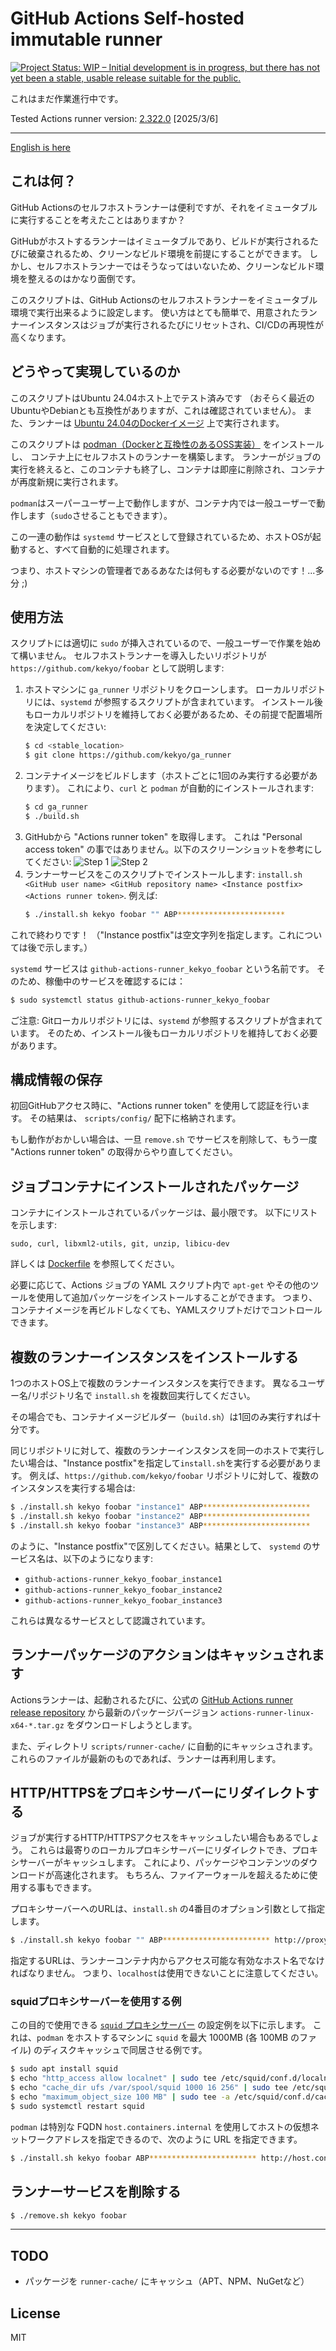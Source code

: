 # GitHub Actions Self-hosted immutable runner

[![Project Status: WIP – Initial development is in progress, but there has not yet been a stable, usable release suitable for the public.](https://www.repostatus.org/badges/latest/wip.svg)](https://www.repostatus.org/#wip)

これはまだ作業進行中です。

Tested Actions runner version: [2.322.0](https://github.com/actions/runner/releases) [2025/3/6]

----

[English is here](README.md)

## これは何？

GitHub Actionsのセルフホストランナーは便利ですが、それをイミュータブルに実行することを考えたことはありますか？

GitHubがホストするランナーはイミュータブルであり、ビルドが実行されるたびに破棄されるため、クリーンなビルド環境を前提にすることができます。
しかし、セルフホストランナーではそうなってはいないため、クリーンなビルド環境を整えるのはかなり面倒です。

このスクリプトは、GitHub Actionsのセルフホストランナーをイミュータブル環境で実行出来るように設定します。
使い方はとても簡単で、用意されたランナーインスタンスはジョブが実行されるたびにリセットされ、CI/CDの再現性が高くなります。

## どうやって実現しているのか

このスクリプトはUbuntu 24.04ホスト上でテスト済みです
（おそらく最近のUbuntuやDebianとも互換性がありますが、これは確認されていません）。
また、ランナーは [Ubuntu 24.04のDockerイメージ](https://hub.docker.com/_/ubuntu/) 上で実行されます。

このスクリプトは [podman（Dockerと互換性のあるOSS実装）](https://podman.io/) をインストールし、
コンテナ上にセルフホストのランナーを構築します。
ランナーがジョブの実行を終えると、このコンテナも終了し、コンテナは即座に削除され、コンテナが再度新規に実行されます。

`podman`はスーパーユーザー上で動作しますが、コンテナ内では一般ユーザーで動作します（`sudo`させることもできます）。

この一連の動作は `systemd` サービスとして登録されているため、ホストOSが起動すると、すべて自動的に処理されます。

つまり、ホストマシンの管理者であるあなたは何もする必要がないのです！...多分 ;)

## 使用方法

スクリプトには適切に `sudo` が挿入されているので、一般ユーザーで作業を始めて構いません。
セルフホストランナーを導入したいリポジトリが `https://github.com/kekyo/foobar` として説明します:

1. ホストマシンに `ga_runner` リポジトリをクローンします。
   ローカルリポジトリには、`systemd` が参照するスクリプトが含まれています。
   インストール後もローカルリポジトリを維持しておく必要があるため、その前提で配置場所を決定してください:
   ```bash
   $ cd <stable_location>
   $ git clone https://github.com/kekyo/ga_runner
   ```
2. コンテナイメージをビルドします（ホストごとに1回のみ実行する必要があります）。
   これにより、`curl` と `podman` が自動的にインストールされます:
   ```bash
   $ cd ga_runner
   $ ./build.sh
   ```
3. GitHubから "Actions runner token" を取得します。
   これは "Personal access token" の事ではありません。以下のスクリーンショットを参考にしてください:
   ![Step 1](images/step1.png)
   ![Step 2](images/step2.png)
4. ランナーサービスをこのスクリプトでインストールします:
   `install.sh <GitHub user name> <GitHub repository name> <Instance postfix> <Actions runner token>`. 例えば:
   ```bash
   $ ./install.sh kekyo foobar "" ABP************************
   ```

これで終わりです！  （"Instance postfix"は空文字列を指定します。これについては後で示します。）

`systemd` サービスは `github-actions-runner_kekyo_foobar` という名前です。
そのため、稼働中のサービスを確認するには：

```bash
$ sudo systemctl status github-actions-runner_kekyo_foobar
```

ご注意: Gitローカルリポジトリには、`systemd` が参照するスクリプトが含まれています。
そのため、インストール後もローカルリポジトリを維持しておく必要があります。

## 構成情報の保存

初回GitHubアクセス時に、"Actions runner token" を使用して認証を行います。
その結果は、 `scripts/config/` 配下に格納されます。

もし動作がおかしい場合は、一旦 `remove.sh` でサービスを削除して、もう一度 "Actions runner token" の取得からやり直してください。

## ジョブコンテナにインストールされたパッケージ

コンテナにインストールされているパッケージは、最小限です。
以下にリストを示します:

```
sudo, curl, libxml2-utils, git, unzip, libicu-dev
```

詳しくは [Dockerfile](scripts/Dockerfile) を参照してください。

必要に応じて、Actions ジョブの YAML スクリプト内で `apt-get` やその他のツールを使用して追加パッケージをインストールすることができます。
つまり、コンテナイメージを再ビルドしなくても、YAMLスクリプトだけでコントロールできます。

## 複数のランナーインスタンスをインストールする

1つのホストOS上で複数のランナーインスタンスを実行できます。
異なるユーザー名/リポジトリ名で `install.sh` を複数回実行してください。

その場合でも、コンテナイメージビルダー（`build.sh`）は1回のみ実行すれば十分です。

同じリポジトリに対して、複数のランナーインスタンスを同一のホストで実行したい場合は、"Instance postfix"を指定して`install.sh`を実行する必要があります。
例えば、`https://github.com/kekyo/foobar` リポジトリに対して、複数のインスタンスを実行する場合は:

```bash
$ ./install.sh kekyo foobar "instance1" ABP************************
$ ./install.sh kekyo foobar "instance2" ABP************************
$ ./install.sh kekyo foobar "instance3" ABP************************
```

のように、"Instance postfix"で区別してください。結果として、 `systemd` のサービス名は、以下のようになります:

* `github-actions-runner_kekyo_foobar_instance1`
* `github-actions-runner_kekyo_foobar_instance2`
* `github-actions-runner_kekyo_foobar_instance3`

これらは異なるサービスとして認識されています。

## ランナーパッケージのアクションはキャッシュされます

Actionsランナーは、起動されるたびに、公式の [GitHub Actions runner release repository](https://github.com/actions/runner/releases)
から最新のパッケージバージョン `actions-runner-linux-x64-*.tar.gz` をダウンロードしようとします。

また、ディレクトリ `scripts/runner-cache/` に自動的にキャッシュされます。
これらのファイルが最新のものであれば、ランナーは再利用します。

## HTTP/HTTPSをプロキシサーバーにリダイレクトする

ジョブが実行するHTTP/HTTPSアクセスをキャッシュしたい場合もあるでしょう。
これらは最寄りのローカルプロキシサーバーにリダイレクトでき、プロキシサーバーがキャッシュします。
これにより、パッケージやコンテンツのダウンロードが高速化されます。
もちろん、ファイアーウォールを超えるために使用する事もできます。

プロキシサーバーへのURLは、`install.sh` の4番目のオプション引数として指定します。

```bash
$ ./install.sh kekyo foobar "" ABP************************ http://proxy.example.com:3128
```

指定するURLは、ランナーコンテナ内からアクセス可能な有効なホスト名でなければなりません。
つまり、`localhost`は使用できないことに注意してください。

### squidプロキシサーバーを使用する例

この目的で使用できる [`squid` プロキシサーバー](https://www.squid-cache.org/) の設定例を以下に示します。
これは、`podman` をホストするマシンに `squid` を最大 1000MB (各 100MB のファイル) のディスクキャッシュで同居させる例です。

```bash
$ sudo apt install squid
$ echo "http_access allow localnet" | sudo tee /etc/squid/conf.d/localnet.conf
$ echo "cache_dir ufs /var/spool/squid 1000 16 256" | sudo tee /etc/squid/conf.d/cache_dir.conf
$ echo "maximum_object_size 100 MB" | sudo tee -a /etc/squid/conf.d/cache_dir.conf
$ sudo systemctl restart squid
```

`podman` は特別な FQDN `host.containers.internal` を使用してホストの仮想ネットワークアドレスを指定できるので、次のように URL を指定できます。

```bash
$ ./install.sh kekyo foobar ABP************************ http://host.containers.internal:3128
```

## ランナーサービスを削除する

```bash
$ ./remove.sh kekyo foobar
```

----

## TODO

* パッケージを `runner-cache/` にキャッシュ（APT、NPM、NuGetなど）

## License

MIT
